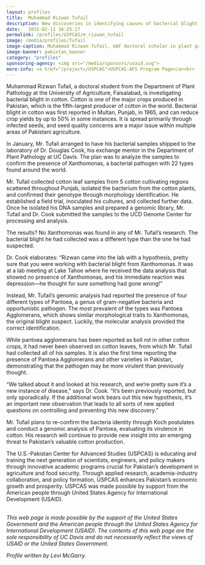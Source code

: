 ```yaml
---
layout: profiles
title:  Muhammad Rizwan Tufail
description: New discoveries in identifying causes of bacterial blight in Pakistani cotton.
date:   2015-02-12 16:25:17
permalink: /profiles/USPCAS/m_rizwan_tufail
image: /media/profiles/Tufail
image-caption: Muhammad Rizwan Tufail, UAF doctoral scholar in plant pathology.
image-banner: pakistan_banner
category: "profiles"
sponsoring-agency: <img src="/media/sponsors/usaid.svg">
more-info: <a href="/projects/USPCAS">USPCAS-AFS Program Page</a><br>
---
```

Muhammad Rizwan Tufail, a doctoral student from the Department of Plant Pathology at the University of Agriculture, Faisalabad, is investigating bacterial blight in cotton. Cotton is one of the major crops produced in Pakistan, which is the fifth-largest producer of cotton in the world. Bacterial blight in cotton was first reported in Multan, Punjab, in 1965, and can reduce crop yields by up to 50% in some instances. It is spread primarily through infected seeds, and seed quality concerns are a major issue within multiple areas of Pakistani agriculture. <br>

In January, Mr. Tufail arranged to have his bacterial samples shipped to the laboratory of Dr. Douglas Cook, his exchange mentor in the Department of Plant Pathology at UC Davis. The plan was to analyze the samples to confirm the presence of Xanthomonas, a bacterial pathogen with 22 types found around the world. <br>

Mr. Tufail collected cotton leaf samples from 5 cotton cultivating regions scattered throughout Punjab, isolated the bacterium from the cotton plants, and confirmed their genotype through morphology identification. He established a field trial, inoculated his cultures, and collected further data. Once he isolated his DNA samples and prepared a genomic library, Mr. Tufail and Dr. Cook submitted the samples to the UCD Genome Center for processing and analysis. <br>

The results? No Xanthomonas was found in any of Mr. Tufail’s research. The bacterial blight he had collected was a different type than the one he had suspected. <br>

Dr. Cook elaborates: “Rizwan came into the lab with a hypothesis, pretty sure that you were working with bacterial blight from Xanthomonas. It was at a lab meeting at Lake Tahoe where he received the data analysis that showed no presence of Xanthomonas, and his immediate reaction was depression—he thought for sure something had gone wrong!” <br>

Instead, Mr. Tufail’s genomic analysis had reported the presence of four different types of Pantoea, a genus of gram-negative bacteria and opportunistic pathogen. The most prevalent of the types was Pantoea Agglomerans, which shows similar morphological traits to Xanthomonas, the original blight suspect. Luckily, the molecular analysis provided the correct identification. <br>

While pantoea agglomerans has been reported as boll rot in other cotton crops, it had never been observed on cotton leaves, from which Mr. Tufail had collected all of his samples. It is also the first time reporting the presence of Pantoea Agglomerans and other varieties in Pakistan, demonstrating that the pathogen may be more virulent than previously thought. <br>

“We talked about it and looked at his research, and we’re pretty sure it’s a new instance of disease,” says Dr. Cook.  “It’s been previously reported, but only sporadically. If the additional work bears out this new hypothesis, it’s an important new observation that leads to all sorts of new applied questions on controlling and preventing this new discovery.” <br>

Mr. Tufail plans to re-confirm the bacteria identity through Koch postulates and conduct a genomic analysis of Pantoea, evaluating its virulence in cotton. His research will continue to provide new insight into an emerging threat to Pakistan’s valuable cotton production. <br>


The U.S.-Pakistan Center for Advanced Studies (USPCAS) is educating and training the next generation of scientists, engineers, and policy makers through innovative academic programs crucial for Pakistan’s development in agriculture and food security. Through applied research, academia-industry collaboration, and policy formation, USPCAS enhances Pakistan’s economic growth and prosperity. USPCAS was made possible by support from the American people through United States Agency for International Development (USAID). <br>
<br>

<i>This web page is made possible by the support of the United States Government and the American people through the United States Agency for International Development (USAID). The contents of this web page are the sole responsibility of UC Davis and do not necessarily reflect the views of USAID or the United States Government.</i><br>

<p><i>Profile written by Levi McGarry.</i></p>
